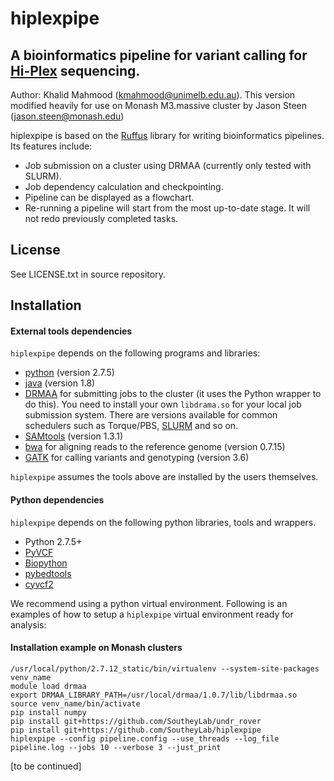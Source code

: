 # hiplexpipe

## A bioinformatics pipeline for variant calling for [Hi-Plex](http://hiplex.org/) sequencing.

Author: Khalid Mahmood (kmahmood@unimelb.edu.au).
This version modified heavily for use on Monash M3.massive cluster by Jason Steen (jason.steen@monash.edu)


hiplexpipe is based on the [Ruffus](http://www.ruffus.org.uk/) library for writing bioinformatics pipelines. Its features include:

 * Job submission on a cluster using DRMAA (currently only tested with SLURM).
 * Job dependency calculation and checkpointing.
 * Pipeline can be displayed as a flowchart.
 * Re-running a pipeline will start from the most up-to-date stage. It will not redo previously completed tasks.

## License

See LICENSE.txt in source repository.

## Installation

#### External tools dependencies

`hiplexpipe` depends on the following programs and libraries:

 * [python](https://www.python.org/download/releases/2.7.5/) (version 2.7.5)
 * [java](https://java.com/en/download/) (version 1.8)
 * [DRMAA](http://www.drmaa.org/) for submitting jobs to the cluster (it uses the Python wrapper to do this).
   You need to install your own `libdrama.so` for your local job submission system. There are versions
   available for common schedulers such as Torque/PBS, [SLURM](http://apps.man.poznan.pl/trac/slurm-drmaa) and so on.
 * [SAMtools](http://www.htslib.org/doc/samtools-1.1.html) (version 1.3.1)
 * [bwa](http://bio-bwa.sourceforge.net/) for aligning reads to the reference genome (version 0.7.15)  
 * [GATK](https://software.broadinstitute.org/gatk/) for calling variants and genotyping (version 3.6)

`hiplexpipe` assumes the tools above are installed by the users themselves.

#### Python dependencies

`hiplexpipe` depends on the following python libraries, tools and wrappers.

* Python 2.7.5+
* [PyVCF](https://pypi.python.org/pypi/PyVCF)  
* [Biopython](https://pypi.python.org/pypi/biopython)
* [pybedtools](https://daler.github.io/pybedtools/)
* [cyvcf2](http://brentp.github.io/cyvcf2/)

We recommend using a python virtual environment. Following is an examples of how to setup a `hiplexpipe` virtual environment ready for analysis:

#### Installation example on Monash clusters

```
/usr/local/python/2.7.12_static/bin/virtualenv --system-site-packages venv_name
module load drmaa
export DRMAA_LIBRARY_PATH=/usr/local/drmaa/1.0.7/lib/libdrmaa.so
source venv_name/bin/activate
pip install numpy
pip install git+https://github.com/SoutheyLab/undr_rover
pip install git+https://github.com/SoutheyLab/hiplexpipe
hiplexpipe --config pipeline.config --use_threads --log_file pipeline.log --jobs 10 --verbose 3 --just_print
```


[to be continued]

